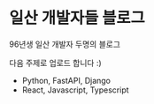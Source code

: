 # 일산 개발자들 블로그

96년생 일산 개발자 두명의 블로그

다음 주제로 업로드 합니다 :)
* Python, FastAPI, Django
* React, Javascript, Typescript
